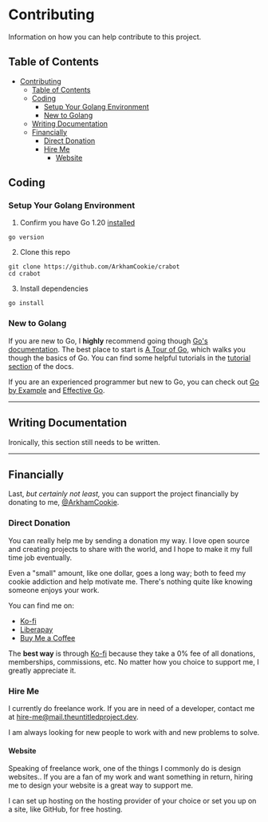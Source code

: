 <!-- markdownlint-disable MD029 -->
# Contributing

Information on how you can help contribute to this project.

## Table of Contents

- [Contributing](#contributing)
  - [Table of Contents](#table-of-contents)
  - [Coding](#coding)
    - [Setup Your Golang Environment](#setup-your-golang-environment)
    - [New to Golang](#new-to-golang)
  - [Writing Documentation](#writing-documentation)
  - [Financially](#financially)
    - [Direct Donation](#direct-donation)
    - [Hire Me](#hire-me)
      - [Website](#website)

## Coding

### Setup Your Golang Environment

1. Confirm you have Go 1.20 [installed](https://go.dev/doc/install)

  ```shell
  go version
  ```

2. Clone this repo

  ```shell
  git clone https://github.com/ArkhamCookie/crabot
  cd crabot
  ```

3. Install dependencies

  ```shell
  go install
  ```

### New to Golang

If you are new to Go, I **highly** recommend going though [Go's documentation](https://go.dev/doc/).
The best place to start is [A Tour of Go](https://go.dev/tour/),
which walks you though the basics of Go.
You can find some helpful tutorials in the [tutorial section](https://go.dev/doc/tutorial/) of the docs.

If you are an experienced programmer but new to Go, you can check out [Go by Example](https://gobyexample.com) and [Effective Go](https://go.dev/doc/effective_go).

---

## Writing Documentation

Ironically, this section still needs to be written.

<!-- ### [markdownlint](https://github.com/DavidAnson/markdownlint) Tool -->

---

## Financially

Last, *but certainly not least,* you can support the project financially by donating to me, [@ArkhamCookie](https://github.com/ArkhamCookie).

### Direct Donation

You can really help me by sending a donation my way.
I love open source and creating projects to share with the world,
and I hope to make it my full time job eventually.

Even a "small" amount, like one dollar, goes a long way;
both to feed my cookie addiction and help motivate me.
There's nothing quite like knowing someone enjoys your work.

You can find me on:

- [Ko-fi](https://ko-fi.com/ArkhamCookie)
- [Liberapay](https://liberapay.com/ArkhamCookie)
- [Buy Me a Coffee](https://buymeacoffee.com/arkhamcookie)

The **best way** is through [Ko-fi](https://ko-fi.com/ArkhamCookie) because they take a 0% fee of all donations, memberships, commissions, etc.
No matter how you choice to support me, I greatly appreciate it.

### Hire Me

I currently do freelance work.
If you are in need of a developer,
contact me at [hire-me@mail.theuntitledproject.dev](mailto:hire-me@mail.theuntitledproject.dev).

I am always looking for new people to work with and new problems to solve.

#### Website

Speaking of freelance work, one of the things I commonly do is design websites..
If you are a fan of my work and want something in return,
hiring me to design your website is a great way to support me.

I can set up hosting on the hosting provider of your choice
or set you up on a site, like GitHub, for free hosting.
